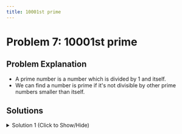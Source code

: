 ```yaml
---
title: 10001st prime
---
```

# Problem 7: 10001st prime

## Problem Explanation
- A prime number is a number which is divided by 1 and itself.
- We can find a number is prime if it's not divisible by other prime numbers smaller than itself.

## Solutions
<details><summary>Solution 1 (Click to Show/Hide)</summary>

```js
function nthPrime(n) {
  //Primes array which will store all the prime numbers
  const primes = [2];

  //Num is the number we want to check
  let num = 3,
    isPrime = true;

  //Looping until primes array is equal to n
  while (primes.length < n) {
    //All the primes numbers of a number is always <= its square root
    let max = Math.ceil(Math.sqrt(num));

    for (let i = 0; primes[i] <= max; i++) {
      if (num % primes[i] == 0) {
        //Looping till we find the prime
        isPrime = false;
        break;
      }
    }

    //if Prime found, push it to the array
    if (isPrime) primes.push(num);
    isPrime = true;

    //An optimization technique, since we know of all even numbers only 2 is a prime number, we can skip the rest
    num += 2;
  }

  //Returning the last number
  return primes[primes.length - 1];
}
```

#### Relevant Links
- [Wikipedia](https://en.wikipedia.org/wiki/Prime_number)

</details>